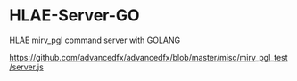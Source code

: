# HLAE-Server-GO
 HLAE mirv_pgl command server with GOLANG

https://github.com/advancedfx/advancedfx/blob/master/misc/mirv_pgl_test/server.js
